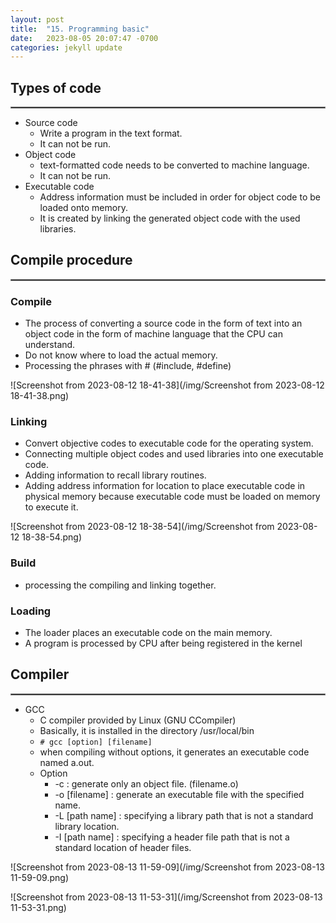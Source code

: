 ```yaml
---
layout: post
title:  "15. Programming basic"
date:   2023-08-05 20:07:47 -0700
categories: jekyll update
---
```


## Types of code 
<hr style="border:1px solid gray">

- Source code
	- Write a program in the text format.
	- It can not be run.
- Object code
	- text-formatted code needs to be converted to machine language.
	- It can not be run.
- Executable code
	- Address information must be included in order for object code to be loaded onto memory.
	- It is created by linking the generated object code with the used libraries.

## Compile procedure
<hr style="border:1px solid gray">

### Compile
- The process of converting a source code in the form of text into an object code in the form of machine language that the CPU can understand.
- Do not know where to load the actual memory.
- Processing the phrases with # (#include, #define)


![Screenshot from 2023-08-12 18-41-38](/img/Screenshot from 2023-08-12 18-41-38.png)

### Linking
- Convert objective codes to executable code for the operating system.
- Connecting multiple object codes and used libraries into one executable code.
- Adding information to recall library routines.
- Adding address information for location to place executable code in physical memory because executable code must be loaded on memory to execute it.

![Screenshot from 2023-08-12 18-38-54](/img/Screenshot from 2023-08-12 18-38-54.png)

### Build
- processing the compiling and linking together.

### Loading
- The loader places an executable code on the main memory.
- A program is processed by CPU after being registered in the kernel

## Compiler
<hr style="border:1px solid gray">

- GCC
	- C compiler provided by Linux (GNU CCompiler)
	- Basically, it is installed in the directory /usr/local/bin
	- `# gcc [option] [filename]`
	- when compiling without options, it generates an executable code named a.out.
	- Option
		- -c : generate only an object file. (filename.o)
		- -o [filename] : generate an executable file with the specified name.
		- -L [path name] : specifying a library path that is not a standard library location.
		- -I [path name] : specifying a header file path that is not a standard location of header files.

![Screenshot from 2023-08-13 11-59-09](/img/Screenshot from 2023-08-13 11-59-09.png)

![Screenshot from 2023-08-13 11-53-31](/img/Screenshot from 2023-08-13 11-53-31.png)

